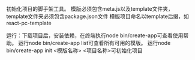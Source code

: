 初始化项目的脚手架工具。
模版必须包含meta.js以及template文件夹，
template文件夹必须包含package.json文件
模版项目命名以template后缀，如react-pc-template

运行：下载项目后，安装依赖，在终端执行node bin/create-app可查看使用帮助。
运行node bin/create-app list可查看所有可用的模版。
运行node bin/create-app init <模版名称> <项目名称>可初始化项目

